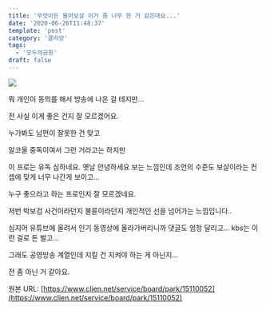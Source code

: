 ```yaml
---
title: '무엇이든 물어보살 이거 좀 너무 한 거 같은데요...'
date: '2020-06-26T11:48:37'
template: 'post'
category: '클리앙'
tags: 
  - '모두의공원'
draft: false
---
```


![](https://i.imgur.com/UrYXfUq.jpg)

뭐 개인이 동의를 해서 방송에 나온 걸 테지만...

전 사실 이게 좋은 건지 잘 모르겠어요.

누가봐도 남편이 잘못한 건 맞고

알코올 중독이여서 그런 거라고는 하지만

이 프로는 유독 심하네요. 옛날 안녕하세요 보는 느낌인데 조언의 수준도 보살이라는 컨셉에 맞게 너무 나간게 보이고...

누구 좋으라고 하는 프로인지 잘 모르겠네요.

저번 박보검 사건이라던지 불륜이라던지 개인적인 선을 넘어가는 느낌입니다..

심지어 유튜브에 올려서 인기 동영상에 올라가버리니까 댓글도 엄청 달리고... kbs는 이런 걸로 돈 벌고...

그래도 공영방송 계열인데 지킬 건 지켜야 하는 게 아닌지...

전 좀 아닌 거 같아요.

원본 URL: [https://www.clien.net/service/board/park/15110052](https://www.clien.net/service/board/park/15110052)
